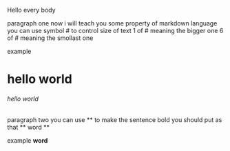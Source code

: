 Hello every body 

paragraph one
now i will teach you some property  of markdown language
you can use symbol # to control size of text 
1 of # meaning the bigger one 
6 of # meaning the smollast one

example 
# hello world
###### hello world


paragraph two
you can use ** to make the sentence bold
 you should put  as that ** word **
 
 example
 **word**
 



